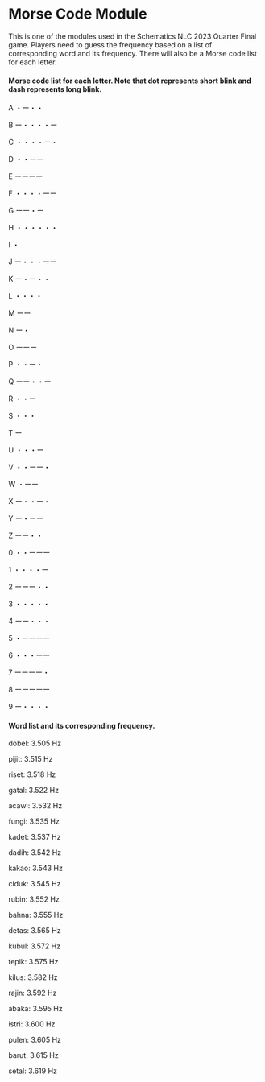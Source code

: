 <h1>Morse Code Module</h1>
This is one of the modules used in the Schematics NLC 2023 Quarter Final game. Players need to guess the frequency based on a list of corresponding word and its frequency. There will also be a Morse code list for each letter.

<h4>Morse code list for each letter. Note that dot represents short blink and dash represents long blink.</h4>
<p>A  ・ー・・</p>
<p>B   ー・・・・ー</p>
<p>C   ・・・・ー・</p>
<p>D   ・・ーー</p>
<p>E   ーーーー</p>
<p>F   ・・・・ーー</p>
<p>G   ーー・ー</p>
<p>H   ・・・・・・</p>
<p>I   ・</p>
<p>J   ー・・・ーー</p>
<p>K   ー・ー・・</p>
<p>L   ・・・・</p>
<p>M   ーー</p>
<p>N   ー・</p>
<p>O   ーーー</p>
<p>P   ・・ー・</p>
<p>Q   ーー・・ー</p>
<p>R   ・・ー</p>
<p>S   ・・・</p>
<p>T   ー</p>
<p>U   ・・・ー</p>
<p>V   ・・ーー・</p>
<p>W   ・ーー</p>
<p>X   ー・・ー・</p>
<p>Y   ー・ーー</p>
<p>Z   ーー・・</p>
<p>0   ・・ーーー</p>
<p>1   ・・・・ー</p>
<p>2   ーーー・・</p>
<p>3   ・・・・・</p>
<p>4   ーー・・・</p>
<p>5   ・ーーーー</p>
<p>6   ・・・ーー</p>
<p>7   ーーーー・</p>
<p>8   ーーーーー</p>
<p>9  ー・・・・</p>

<h4>Word list and its corresponding frequency.</h4>
<p>dobel: 3.505 Hz</p>
<p>pijit: 3.515 Hz</p>
<p>riset: 3.518 Hz</p>
<p>gatal: 3.522 Hz</p>
<p>acawi: 3.532 Hz</p>
<p>fungi: 3.535 Hz</p>
<p>kadet: 3.537 Hz</p>
<p>dadih: 3.542 Hz</p>
<p>kakao: 3.543 Hz</p>
<p>ciduk: 3.545 Hz</p>
<p>rubin: 3.552 Hz</p>
<p>bahna: 3.555 Hz</p>
<p>detas: 3.565 Hz</p>
<p>kubul: 3.572 Hz</p>
<p>tepik: 3.575 Hz</p>
<p>kilus: 3.582 Hz</p>
<p>rajin: 3.592 Hz</p>
<p>abaka: 3.595 Hz</p>
<p>istri: 3.600 Hz</p>
<p>pulen: 3.605 Hz</p>
<p>barut: 3.615 Hz</p>
<p>setal: 3.619 Hz</p>
